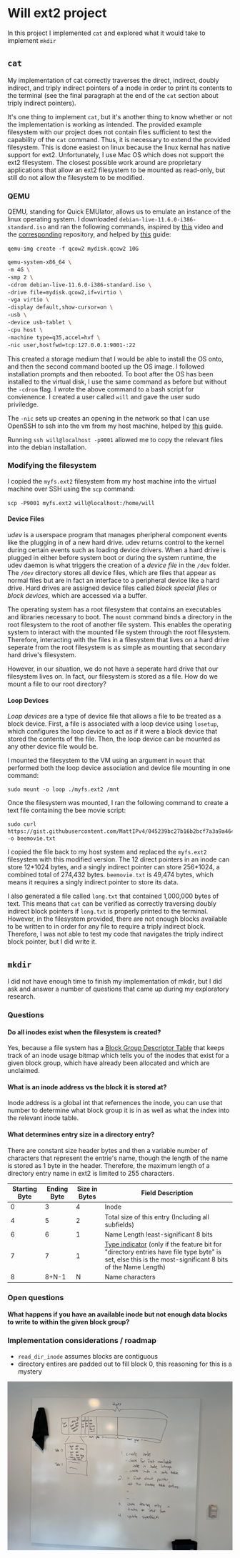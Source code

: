 # Will ext2 project

In this project I implemented `cat` and explored what it would take to implement `mkdir`

## `cat`

My implementation of cat correctly traverses the direct, indirect, doubly indirect, and triply indirect pointers of a inode in order to print its contents to the terminal (see the final paragraph at the end of the `cat` section about triply indirect pointers).

It's one thing to implement `cat`, but it's another thing to know whether or not the implementation is working as intended. The provided example filesystem with our project does not contain files sufficient to test the capability of the `cat` command. Thus, it is necessary to extend the provided filesystem. This is done easiest on linux because the linux kernal has native support for ext2. Unfortunately, I use Mac OS which does not support the ext2 filesystem. The closest possible work around are proprietary applications that allow an ext2 filesystem to be mounted as read-only, but still do not allow the filesystem to be modified.

### QEMU

QEMU, standing for Quick EMUlator, allows us to emulate an instance of the linux operating system. I downloaded `debian-live-11.6.0-i386-standard.iso` and ran the following commands, inspired by [this](https://www.youtube.com/watch?v=FSHUXe2aMso) video and the [corresponding](https://github.com/oliversavio/youtube-vid-code/tree/main/qemu-virtual-machines-macos) repository, and helped by [this](https://wiki.gentoo.org/wiki/QEMU/Options#Networking) guide:

`qemu-img create -f qcow2 mydisk.qcow2 10G`

```bash
qemu-system-x86_64 \
-m 4G \
-smp 2 \
-cdrom debian-live-11.6.0-i386-standard.iso \
-drive file=mydisk.qcow2,if=virtio \
-vga virtio \
-display default,show-cursor=on \
-usb \
-device usb-tablet \
-cpu host \
-machine type=q35,accel=hvf \
-nic user,hostfwd=tcp:127.0.0.1:9001-:22
```

This created a storage medium that I would be able to install the OS onto, and then the second command booted up the OS image. I followed installation prompts and then rebooted. To boot after the OS has been installed to the virtual disk, I use the same command as before but without the `-cdrom` flag. I wrote the above command to a bash script for convienence. I created a user called `will` and gave the user sudo priviledge.

The `-nic` sets up creates an opening in the network so that I can use OpenSSH to ssh into the vm from my host machine, helped by [this](https://phoenixnap.com/kb/how-to-enable-ssh-on-debian) guide.

Running `ssh will@localhost -p9001` allowed me to copy the relevant files into the debian installation.

### Modifying the filesystem

I copied the `myfs.ext2` filesystem from my host machine into the virtual machine over SSH using the `scp` command:

`scp -P9001 myfs.ext2 will@localhost:/home/will`

#### Device Files

*udev* is a userspace program that manages pheripheral component events like the plugging in of a new hard drive. udev returns control to the kernel during certain events such as loading device drivers. When a hard drive is plugged in either before system boot or during the system runtime, the udev daemon is what triggers the creation of a *device file* in the `/dev` folder. The `/dev` directory stores all device files, which are files that appear as normal files but are in fact an interface to a peripheral device like a hard drive. Hard drives are assigned device files called *block special files* or *block devices*, which are accessed via a buffer.

The operating system has a root filesystem that contains an executables and libraries necessary to boot. The `mount` command binds a directory in the root filesystem to the root of another file system. This enables the operating system to interact with the mounted file system through the root filesystem. Therefore, interacting with the files in a filesystem that lives on a hard drive seperate from the root filesystem is as simple as mounting that secondary hard drive's filesystem.

However, in our situation, we do not have a seperate hard drive that our filesystem lives on. In fact, our filesystem is stored as a file. How do we mount a file to our root directory?

#### Loop Devices

*Loop devices* are a type of device file that allows a file to be treated as a block device. First, a file is associated with a loop device using `losetup`, which configures the loop device to act as if it were a block device that stored the contents of the file. Then, the loop device can be mounted as any other device file would be.

I mounted the filesystem to the VM using an argument in `mount` that performed both the loop device association and device file mounting in one command:

```shell
sudo mount -o loop ./myfs.ext2 /mnt
```

Once the filesystem was mounted, I ran the following command to create a text file containing the bee movie script:

```shell
sudo curl https://gist.githubusercontent.com/MattIPv4/045239bc27b16b2bcf7a3a9a4648c08a/raw/2411e31293a35f3e565f61e7490a806d4720ea7e/bee%2520movie%2520script -o beemovie.txt
```

I copied the file back to my host system and replaced the `myfs.ext2` filesystem with this modified version. The 12 direct pointers in an inode can store 12\*1024 bytes, and a singly indirect pointer can store 256\*1024, a combined total of 274,432 bytes.  `beemovie.txt` is 49,474 bytes, which means it requires a singly indirect pointer to store its data.

I also generated a file called `long.txt` that contained 1,000,000 bytes of text. This means that `cat` can be verified as correctly traversing doubly indirect block pointers if `long.txt` is properly printed to the terminal. However, in the filesystem provided, there are not enough blocks available to be written to in order for any file to require a triply indirect block. Therefore, I was not able to test my code that navigates the triply indirect block pointer, but I did write it.

## `mkdir`

I did not have enough time to finish my implementation of mkdir, but I did ask and answer a number of questions that came up during my exploratory research.

### Questions

#### Do all inodes exist when the filesystem is created?

Yes, because a file system has a [Block Group Descriptor Table](https://wiki.osdev.org/Ext2#Block_Group_Descriptor_Table) that keeps track of an inode usage bitmap which tells you of the inodes that exist for a given block group, which have already been allocated and which are unclaimed.

#### What is an inode address vs the block it is stored at?

Inode address is a global int that refernences the inode, you can use that number to determine what block group it is in as well as what the index into the relevant inode table.

#### What determines entry size in a directory entry?

There are constant size header bytes and then a variable number of characters that represent the entrie's name, though the length of the name is stored as 1 byte in the header. Therefore, the maximum length of a directory entry name in ext2 is limited to 255 characters.

| Starting Byte | Ending Byte | Size in Bytes | Field Description                                            |
| ------------- | ----------- | ------------- | ------------------------------------------------------------ |
| 0             | 3           | 4             | Inode                                                        |
| 4             | 5           | 2             | Total size of this entry (Including all subfields)           |
| 6             | 6           | 1             | Name Length least-significant 8 bits                         |
| 7             | 7           | 1             | [Type indicator](https://wiki.osdev.org/Ext2#Directory_Entry_Type_Indicators) (only if the feature bit for "directory entries have file type byte" is set, else this is the most-significant 8 bits of the Name Length) |
| 8             | 8+N-1       | N             | Name characters                                              |

### Open questions

#### What happens if you have an available inode but not enough data blocks to write to within the given block group?

### Implementation considerations / roadmap

- `read_dir_inode` assumes blocks are contiguous
- directory entires are padded out to fill block 0, this reasoning for this is a mystery

![IMG_5466](IMG_5466.jpeg)

####
